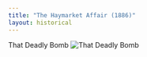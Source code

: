 ```yaml
---
title: "The Haymarket Affair (1886)"
layout: historical
---
```


That Deadly Bomb
![That Deadly Bomb](/img/historical/movements/haymarket/newspaper/tribune5986/tribune5986.gif)